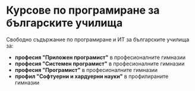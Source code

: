 # Курсове по програмиране за българските училища

Свободно съдържание по програмиране и ИТ за българските училища за:
 - **професия "Приложен програмист"** в професионалните гимназии
 - **професия "Системен програмист"** в професионалните гимназии
 - **професия "Програмист"** в професионалните гимназии
 - **профил "Софтуерни и хардуерни науки"** в профилираните гимназии
